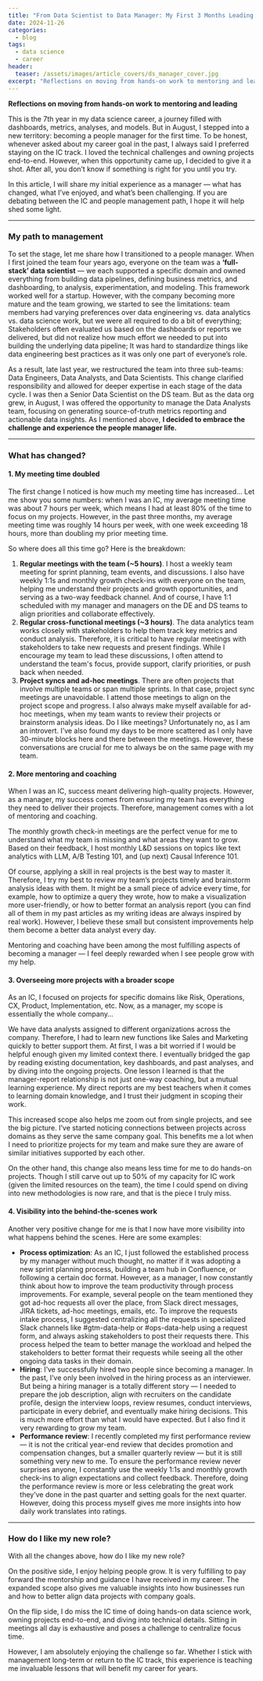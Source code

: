 ```yaml
---
title: "From Data Scientist to Data Manager: My First 3 Months Leading a Team"
date: 2024-11-26
categories:
  - blog
tags:
  - data science
  - career
header:
  teaser: /assets/images/article_covers/ds_manager_cover.jpg
excerpt: "Reflections on moving from hands-on work to mentoring and leading."
---
```


**Reflections on moving from hands-on work to mentoring and leading**

This is the 7th year in my data science career, a journey filled with dashboards, metrics, analyses, and models. But in August, I stepped into a new territory: becoming a people manager for the first time. To be honest, whenever asked about my career goal in the past, I always said I preferred staying on the IC track. I loved the technical challenges and owning projects end-to-end. However, when this opportunity came up, I decided to give it a shot. After all, you don’t know if something is right for you until you try.

In this article, I will share my initial experience as a manager — what has changed, what I’ve enjoyed, and what’s been challenging. If you are debating between the IC and people management path, I hope it will help shed some light.

---

### My path to management  

To set the stage, let me share how I transitioned to a people manager. When I first joined the team four years ago, everyone on the team was a **‘full-stack’ data scientist** — we each supported a specific domain and owned everything from building data pipelines, defining business metrics, and dashboarding, to analysis, experimentation, and modeling. This framework worked well for a startup. However, with the company becoming more mature and the team growing, we started to see the limitations: team members had varying preferences over data engineering vs. data analytics vs. data science work, but we were all required to do a bit of everything; Stakeholders often evaluated us based on the dashboards or reports we delivered, but did not realize how much effort we needed to put into building the underlying data pipeline; It was hard to standardize things like data engineering best practices as it was only one part of everyone’s role.

As a result, late last year, we restructured the team into three sub-teams: Data Engineers, Data Analysts, and Data Scientists. This change clarified responsibility and allowed for deeper expertise in each stage of the data cycle. I was then a Senior Data Scientist on the DS team. But as the data org grew, in August, I was offered the opportunity to manage the Data Analysts team, focusing on generating source-of-truth metrics reporting and actionable data insights. As I mentioned above, **I decided to embrace the challenge and experience the people manager life.**

---

### What has changed?  

#### 1. My meeting time doubled  

The first change I noticed is how much my meeting time has increased… Let me show you some numbers: when I was an IC, my average meeting time was about 7 hours per week, which means I had at least 80% of the time to focus on my projects. However, in the past three months, my average meeting time was roughly 14 hours per week, with one week exceeding 18 hours, more than doubling my prior meeting time.

So where does all this time go? Here is the breakdown:
1. **Regular meetings with the team (~5 hours)**. I host a weekly team meeting for sprint planning, team events, and discussions. I also have weekly 1:1s and monthly growth check-ins with everyone on the team, helping me understand their projects and growth opportunities, and serving as a two-way feedback channel. And of course, I have 1:1 scheduled with my manager and managers on the DE and DS teams to align priorities and collaborate effectively.
2. **Regular cross-functional meetings (~3 hours)**. The data analytics team works closely with stakeholders to help them track key metrics and conduct analysis. Therefore, it is critical to have regular meetings with stakeholders to take new requests and present findings. While I encourage my team to lead these discussions, I often attend to understand the team's focus, provide support, clarify priorities, or push back when needed.
3. **Project syncs and ad-hoc meetings**. There are often projects that involve multiple teams or span multiple sprints. In that case, project sync meetings are unavoidable. I attend those meetings to align on the project scope and progress. I also always make myself available for ad-hoc meetings, when my team wants to review their projects or brainstorm analysis ideas.
Do I like meetings? Unfortunately no, as I am an introvert. I’ve also found my days to be more scattered as I only have 30-minute blocks here and there between the meetings. However, these conversations are crucial for me to always be on the same page with my team.

#### 2. More mentoring and coaching  

When I was an IC, success meant delivering high-quality projects. However, as a manager, my success comes from ensuring my team has everything they need to deliver their projects. Therefore, management comes with a lot of mentoring and coaching.

The monthly growth check-in meetings are the perfect venue for me to understand what my team is missing and what areas they want to grow. Based on their feedback, I host monthly L&D sessions on topics like text analytics with LLM, A/B Testing 101, and (up next) Causal Inference 101.

Of course, applying a skill in real projects is the best way to master it. Therefore, I try my best to review my team’s projects timely and brainstorm analysis ideas with them. It might be a small piece of advice every time, for example, how to optimize a query they wrote, how to make a visualization more user-friendly, or how to better format an analysis report (you can find all of them in my past articles as my writing ideas are always inspired by real work). However, I believe these small but consistent improvements help them become a better data analyst every day.

Mentoring and coaching have been among the most fulfilling aspects of becoming a manager — I feel deeply rewarded when I see people grow with my help.

#### 3. Overseeing more projects with a broader scope  

As an IC, I focused on projects for specific domains like Risk, Operations, CX, Product, Implementation, etc. Now, as a manager, my scope is essentially the whole company…

We have data analysts assigned to different organizations across the company. Therefore, I had to learn new functions like Sales and Marketing quickly to better support them. At first, I was a bit worried if I would be helpful enough given my limited context there. I eventually bridged the gap by reading existing documentation, key dashboards, and past analyses, and by diving into the ongoing projects. One lesson I learned is that the manager-report relationship is not just one-way coaching, but a mutual learning experience. My direct reports are my best teachers when it comes to learning domain knowledge, and I trust their judgment in scoping their work.

This increased scope also helps me zoom out from single projects, and see the big picture. I’ve started noticing connections between projects across domains as they serve the same company goal. This benefits me a lot when I need to prioritize projects for my team and make sure they are aware of similar initiatives supported by each other.

On the other hand, this change also means less time for me to do hands-on projects. Though I still carve out up to 50% of my capacity for IC work (given the limited resources on the team), the time I could spend on diving into new methodologies is now rare, and that is the piece I truly miss.

#### 4. Visibility into the behind-the-scenes work  

Another very positive change for me is that I now have more visibility into what happens behind the scenes. Here are some examples:

* **Process optimization**: As an IC, I just followed the established process by my manager without much thought, no matter if it was adopting a new sprint planning process, building a team hub in Confluence, or following a certain doc format. However, as a manager, I now constantly think about how to improve the team productivity through process improvements. For example, several people on the team mentioned they got ad-hoc requests all over the place, from Slack direct messages, JIRA tickets, ad-hoc meetings, emails, etc. To improve the requests intake process, I suggested centralizing all the requests in specialized Slack channels like #gtm-data-help or #ops-data-help using a request form, and always asking stakeholders to post their requests there. This process helped the team to better manage the workload and helped the stakeholders to better format their requests while seeing all the other ongoing data tasks in their domain.
* **Hiring**: I’ve successfully hired two people since becoming a manager. In the past, I’ve only been involved in the hiring process as an interviewer. But being a hiring manager is a totally different story — I needed to prepare the job description, align with recruiters on the candidate profile, design the interview loops, review resumes, conduct interviews, participate in every debrief, and eventually make hiring decisions. This is much more effort than what I would have expected. But I also find it very rewarding to grow my team.
* **Performance review**: I recently completed my first performance review — it is not the critical year-end review that decides promotion and compensation changes, but a smaller quarterly review — but it is still something very new to me. To ensure the performance review never surprises anyone, I constantly use the weekly 1:1s and monthly growth check-ins to align expectations and collect feedback. Therefore, doing the performance review is more or less celebrating the great work they’ve done in the past quarter and setting goals for the next quarter. However, doing this process myself gives me more insights into how daily work translates into ratings.

---

### How do I like my new role?  

With all the changes above, how do I like my new role?

On the positive side, I enjoy helping people grow. It is very fulfilling to pay forward the mentorship and guidance I have received in my career. The expanded scope also gives me valuable insights into how businesses run and how to better align data projects with company goals.

On the flip side, I do miss the IC time of doing hands-on data science work, owning projects end-to-end, and diving into technical details. Sitting in meetings all day is exhaustive and poses a challenge to centralize focus time.

However, I am absolutely enjoying the challenge so far. Whether I stick with management long-term or return to the IC track, this experience is teaching me invaluable lessons that will benefit my career for years.
